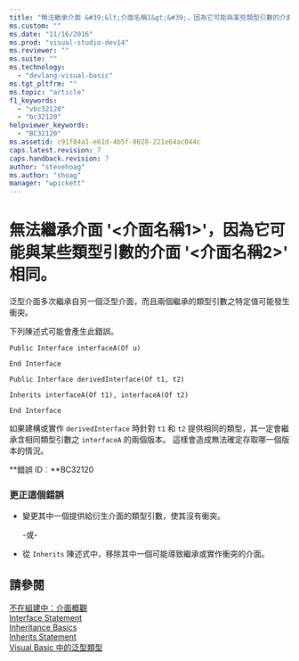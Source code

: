 ```yaml
---
title: "無法繼承介面 &#39;&lt;介面名稱1&gt;&#39;，因為它可能與某些類型引數的介面 &#39;&lt;介面名稱2&gt;&#39; 相同。 | Microsoft Docs"
ms.custom: ""
ms.date: "11/16/2016"
ms.prod: "visual-studio-dev14"
ms.reviewer: ""
ms.suite: ""
ms.technology: 
  - "devlang-visual-basic"
ms.tgt_pltfrm: ""
ms.topic: "article"
f1_keywords: 
  - "vbc32120"
  - "bc32120"
helpviewer_keywords: 
  - "BC32120"
ms.assetid: c91f84a1-e61d-4b5f-8028-221e64ac044c
caps.latest.revision: 7
caps.handback.revision: 7
author: "stevehoag"
ms.author: "shoag"
manager: "wpickett"
---
```

# 無法繼承介面 &#39;&lt;介面名稱1&gt;&#39;，因為它可能與某些類型引數的介面 &#39;&lt;介面名稱2&gt;&#39; 相同。
泛型介面多次繼承自另一個泛型介面，而且兩個繼承的類型引數之特定值可能發生衝突。  
  
 下列陳述式可能會產生此錯誤。  
  
 `Public Interface interfaceA(Of u)`  
  
 `End Interface`  
  
 `Public Interface derivedInterface(Of t1, t2)`  
  
 `Inherits interfaceA(Of t1), interfaceA(Of t2)`  
  
 `End Interface`  
  
 如果建構或實作 `derivedInterface` 時針對 `t1` 和 `t2` 提供相同的類型，其一定會繼承含相同類型引數之 `interfaceA` 的兩個版本。 這樣會造成無法確定存取哪一個版本的情況。  
  
 **錯誤 ID︰**BC32120  
  
### 更正這個錯誤  
  
-   變更其中一個提供給衍生介面的類型引數，使其沒有衝突。  
  
     \-或\-  
  
-   從 `Inherits` 陳述式中，移除其中一個可能導致繼承或實作衝突的介面。  
  
## 請參閱  
 [不在組建中：介面概觀](http://msdn.microsoft.com/zh-tw/f96bb470-c1b8-4c73-89bc-6f536b798da1)   
 [Interface Statement](/dotnet/visual-basic/language-reference/statements/interface-statement)   
 [Inheritance Basics](/dotnet/visual-basic/programming-guide/language-features/objects-and-classes/inheritance-basics)   
 [Inherits Statement](/dotnet/visual-basic/language-reference/statements/inherits-statement)   
 [Visual Basic 中的泛型類型](/dotnet/visual-basic/programming-guide/language-features/data-types/generic-types)